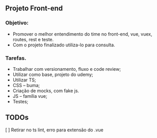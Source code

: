## Projeto Front-end 


### Objetivo: 
- Promover o melhor entendimento do time no front-end, vue, vuex, routes, rest e teste.
- Com o projeto finalizado utiliza-lo para consulta.

### Tarefas.
- Trabalhar com versionamento, fluxo e code review;
- Utilizar como base, projeto do udemy;
- Utilizar TS;
- CSS – buma;
- Criação de mocks,  com fake js.
- JS – família vue;
- Testes;


## TODOs

[ ]  Retirar no ts lint, erro para extensão do .vue